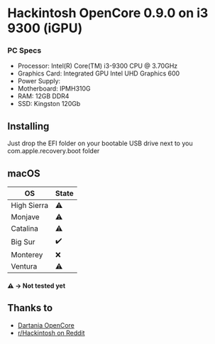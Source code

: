 
# Hackintosh OpenCore 0.9.0 on i3 9300 (iGPU)

### PC Specs

- Processor: Intel(R) Core(TM) i3-9300 CPU @ 3.70GHz
- Graphics Card: Integrated GPU Intel UHD Graphics 600
- Power Supply:
- Motherboard: IPMH310G
- RAM: 12GB DDR4 
- SSD: Kingston 120Gb






## Installing

Just drop the EFI folder on your bootable USB drive next to you com.apple.recovery.boot folder

## macOS

| OS  | State |
| ------------- | ------------- |
| High Sierra  | ⚠️  |
| Monjave  | ⚠️ |
| Catalina | ⚠️ |
| Big Sur  | ✔️ |
| Monterey  | ❌ |
| Ventura  | ⚠️ |

#### ⚠️ -> Not tested yet
## Thanks to

 - [Dartania OpenCore](https://dortania.github.io/OpenCore-Install-Guide/)
 - [r/Hackintosh on Reddit](https://www.reddit.com/r/hackintosh/)


